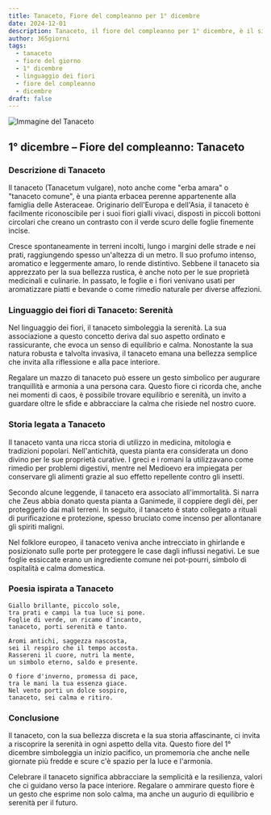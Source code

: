 ```yaml
---
title: Tanaceto, Fiore del compleanno per 1° dicembre
date: 2024-12-01
description: Tanaceto, il fiore del compleanno per 1° dicembre, è il simbolo di Serenità. Scopri il suo significato unico, le storie affascinanti e la poesia che celebra la sua bellezza.
author: 365giorni
tags:
  - tanaceto
  - fiore del giorno
  - 1° dicembre
  - linguaggio dei fiori
  - fiore del compleanno
  - dicembre
draft: false
---
```


![Immagine del Tanaceto](https://cdn.pixabay.com/photo/2016/02/08/14/43/tansy-1186677_1280.jpg)

## 1° dicembre – Fiore del compleanno: Tanaceto

### Descrizione di Tanaceto

Il tanaceto (Tanacetum vulgare), noto anche come "erba amara" o "tanaceto comune", è una pianta erbacea perenne appartenente alla famiglia delle Asteraceae. Originario dell'Europa e dell'Asia, il tanaceto è facilmente riconoscibile per i suoi fiori gialli vivaci, disposti in piccoli bottoni circolari che creano un contrasto con il verde scuro delle foglie finemente incise.

Cresce spontaneamente in terreni incolti, lungo i margini delle strade e nei prati, raggiungendo spesso un'altezza di un metro. Il suo profumo intenso, aromatico e leggermente amaro, lo rende distintivo. Sebbene il tanaceto sia apprezzato per la sua bellezza rustica, è anche noto per le sue proprietà medicinali e culinarie. In passato, le foglie e i fiori venivano usati per aromatizzare piatti e bevande o come rimedio naturale per diverse affezioni.

### Linguaggio dei fiori di Tanaceto: Serenità

Nel linguaggio dei fiori, il tanaceto simboleggia la serenità. La sua associazione a questo concetto deriva dal suo aspetto ordinato e rassicurante, che evoca un senso di equilibrio e calma. Nonostante la sua natura robusta e talvolta invasiva, il tanaceto emana una bellezza semplice che invita alla riflessione e alla pace interiore.

Regalare un mazzo di tanaceto può essere un gesto simbolico per augurare tranquillità e armonia a una persona cara. Questo fiore ci ricorda che, anche nei momenti di caos, è possibile trovare equilibrio e serenità, un invito a guardare oltre le sfide e abbracciare la calma che risiede nel nostro cuore.

### Storia legata a Tanaceto

Il tanaceto vanta una ricca storia di utilizzo in medicina, mitologia e tradizioni popolari. Nell'antichità, questa pianta era considerata un dono divino per le sue proprietà curative. I greci e i romani la utilizzavano come rimedio per problemi digestivi, mentre nel Medioevo era impiegata per conservare gli alimenti grazie al suo effetto repellente contro gli insetti.

Secondo alcune leggende, il tanaceto era associato all'immortalità. Si narra che Zeus abbia donato questa pianta a Ganimede, il coppiere degli dèi, per proteggerlo dai mali terreni. In seguito, il tanaceto è stato collegato a rituali di purificazione e protezione, spesso bruciato come incenso per allontanare gli spiriti maligni.

Nel folklore europeo, il tanaceto veniva anche intrecciato in ghirlande e posizionato sulle porte per proteggere le case dagli influssi negativi. Le sue foglie essiccate erano un ingrediente comune nei pot-pourri, simbolo di ospitalità e calma domestica.

### Poesia ispirata a Tanaceto

```
Giallo brillante, piccolo sole,  
tra prati e campi la tua luce si pone.  
Foglie di verde, un ricamo d’incanto,  
tanaceto, porti serenità e tanto.  

Aromi antichi, saggezza nascosta,  
sei il respiro che il tempo accosta.  
Rassereni il cuore, nutri la mente,  
un simbolo eterno, saldo e presente.  

O fiore d'inverno, promessa di pace,  
tra le mani la tua essenza giace.  
Nel vento porti un dolce sospiro,  
tanaceto, sei calma e ritiro.  
```

### Conclusione

Il tanaceto, con la sua bellezza discreta e la sua storia affascinante, ci invita a riscoprire la serenità in ogni aspetto della vita. Questo fiore del 1° dicembre simboleggia un inizio pacifico, un promemoria che anche nelle giornate più fredde e scure c'è spazio per la luce e l'armonia.

Celebrare il tanaceto significa abbracciare la semplicità e la resilienza, valori che ci guidano verso la pace interiore. Regalare o ammirare questo fiore è un gesto che esprime non solo calma, ma anche un augurio di equilibrio e serenità per il futuro.